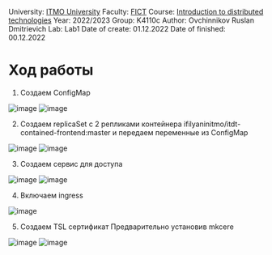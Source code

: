 University: [ITMO University](https://itmo.ru/ru/)
Faculty: [FICT](https://fict.itmo.ru)
Course: [Introduction to distributed technologies](https://github.com/itmo-ict-faculty/introduction-to-distributed-technologies)
Year: 2022/2023
Group: K4110c
Author: Ovchinnikov Ruslan Dmitrievich
Lab: Lab1
Date of create: 01.12.2022
Date of finished: 00.12.2022

# Ход работы
1) Создаем ConfigMap

![image](https://user-images.githubusercontent.com/79364379/206775760-0b75f455-a45d-45d7-9335-17e45bbb851b.png)
![image](https://user-images.githubusercontent.com/79364379/206775692-7b1a71fa-a395-462c-bf09-b75cabfff5eb.png)

2) Создаем replicaSet с 2 репликами контейнера ifilyaninitmo/itdt-contained-frontend:master и передаем переменные из ConfigMap

![image](https://user-images.githubusercontent.com/79364379/206776098-f036b9a2-d808-4604-9d63-bf25b0bc9e7c.png)
![image](https://user-images.githubusercontent.com/79364379/206776186-7ca89329-588e-4b77-bd14-4c8b9b20c2d5.png)

3) Создаем сервис для доступа

![image](https://user-images.githubusercontent.com/79364379/206776424-9d1e510a-d341-4322-88b4-6612baf3a857.png)
![image](https://user-images.githubusercontent.com/79364379/206776546-65c17a94-6375-40dd-b2f1-65d3008659bb.png)

4) Включаем ingress

![image](https://user-images.githubusercontent.com/79364379/206776810-cb6d0959-73a6-4fc2-a594-34ce890f5867.png)

5) Создаем TSL сертификат
Предварительно установив mkcerе

![image](https://user-images.githubusercontent.com/79364379/206779063-c676c1e3-6f66-4820-92d4-820c29ab5f96.png)
![image](https://user-images.githubusercontent.com/79364379/206782175-a25d7421-f90d-4a91-aed9-8c0debbdf308.png)

